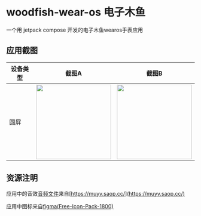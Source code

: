 # woodfish-wear-os 电子木鱼
一个用 jetpack compose 开发的电子木鱼wearos手表应用
## 应用截图

| 设备类型 | 截图A | 截图B |
|----------|------|--------|
| 圆屏 | <img src="https://github.com/user-attachments/assets/40f14b32-07d4-4f21-9152-fa677fffbe9c" width="200"/>  | <img src="https://github.com/user-attachments/assets/0a36f0b3-7841-42a8-93b1-4cb3b924d710" width="200" /> | 

## 资源注明
应用中的音效[音频文件](https://github.com/wooze-pao/woodfish-wear-os/tree/main/app/src/main/res/raw)来自[https://muyv.saop.cc/](https://muyv.saop.cc/)

应用中图标来自[figma(Free-Icon-Pack-1800)](https://www.figma.com/design/Rec0uUDs82LQtkZOaksmwk/Free-Icon-Pack-1800--icons--Community-?m=auto&t=8GrhCzxdiydz6eMC-6)

